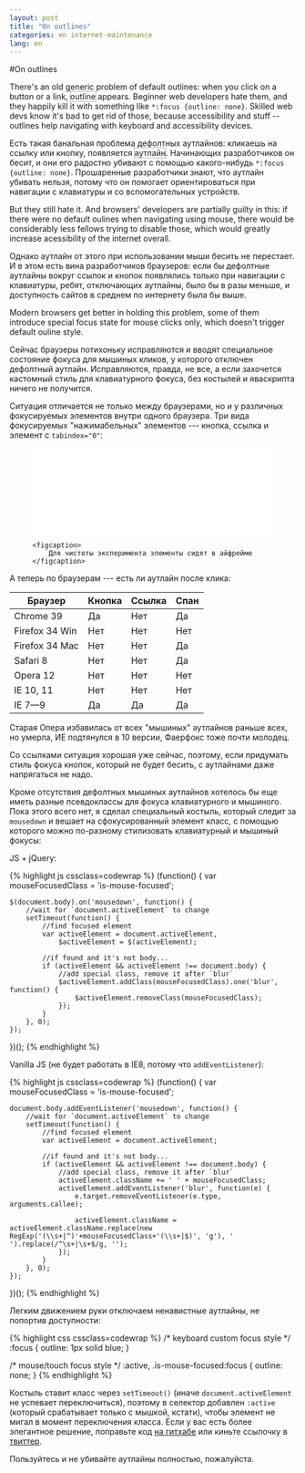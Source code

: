 ```yaml
---
layout: post
title: "On outlines"
categories: en internet-maintenance
lang: en
---
```


<script>
    dzDelayed.push(function() {
        var focusedElement = $(':focus'),
            testElement = $('<span>dfhdfh</span>').attr('tabindex', '0').css({
                position: 'absolute',
                left: 0,
                top: document.body.scrollTop + 'px',
                opacity: 0
            }).appendTo(document.body),
            outlineStyle = testElement.focus().css('outline'),
            demoElement = $('.js-outline-demo');

        if (outlineStyle && testElement.css('outline-style') != 'none') {
            demoElement.css('outline', outlineStyle);
        }
        testElement.remove();
        focusedElement.focus();
    });
</script>

<style>
.outline-demo {
    outline: 1px dotted #666;
}
</style>

#On outlines

There's an old generic problem of default outlines: when you click on a button or a link, <span class="outline-demo js-outline-demo">outline</span> appears. Beginner web developers hate them, and they happily kill it with something like `*:focus {outline: none}`. Skilled web devs know it's bad to get rid of those, because accessibility and stuff -- outlines help navigating with keyboard and accessibility devices.

Есть такая банальная проблема дефолтных аутлайнов: кликаешь на ссылку или кнопку, появляется <span class="outline-demo js-outline-demo">аутлайн</span>. Начинающих разработчиков он бесит, и они его радостно убивают с помощью какого-нибудь `*:focus {outline: none}`. Прошаренные разработчики знают, что аутлайн убивать нельзя, потому что он помогает ориентироваться при навигации с клавиатуры и со вспомогательных устройств.

But they still hate it. And browsers' developers are partially guilty in this: if there were no default oulines when navigating using mouse, there would be considerably less fellows trying to disable those, which would greatly increase acessibility of the internet overall.

Однако аутлайн от этого при использовании мыши бесить не перестает. И в этом есть вина разработчиков браузеров: если бы дефолтные аутлайны вокруг ссылок и кнопок появлялись только при навигации с клавиатуры, ребят, отключающих аутлайны, было бы в разы меньше, и доступность сайтов в среднем по интернету была бы выше.

Modern browsers get better in holding this problem, some of them introduce special focus state for mouse clicks only, which doesn't trigger default ouline style.

Сейчас браузеры потихоньку исправляются и вводят специальное состояние фокуса для мышиных кликов, у которого отключен дефолтный аутлайн. Исправляются, правда, не все, а если захочется кастомный стиль для клавиатурного фокуса, без костылей и яваскрипта ничего не получится.

Ситуация отличается не только между браузерами, но и у различных фокусируемых элементов внутри одного браузера. Три вида фокусируемых "нажимабельных" элементов --- кнопка, ссылка и элемент с `tabindex="0"`:

<figure>
    <iframe class="demo-frame js-demo-frame" width="100%" src="/demos/outline-demo.htm" frameborder="0"></iframe>

    <figcaption>
        Для чистоты эксперимента элементы сидят в айфрейме
    </figcaption>
</figure>

А теперь по браузерам --- есть ли аутлайн после клика:

<div class="table-holder">
    <table>
        <thead>
            <tr>
                <th>Браузер</th>
                <th>Кнопка</th>
                <th>Ссылка</th>
                <th>Спан</th>
            </tr>
        </thead>
        <tbody>
            <tr>
                <td>Chrome 39</td>
                <td class="false">Да</td>
                <td class="true">Нет</td>
                <td class="false">Да</td>
            </tr>
            <tr>
                <td>Firefox 34 Win </td>
                <td class="true">Нет</td>
                <td class="true">Нет</td>
                <td class="true">Нет</td>
            </tr>
            <tr>
                <td>Firefox 34 Mac </td>
                <td class="true">Нет</td>
                <td class="true">Нет</td>
                <td class="false">Да</td>
            </tr>
            <tr>
                <td>Safari 8</td>
                <td class="true">Нет</td>
                <td class="true">Нет</td>
                <td class="false">Да</td>
            </tr>
            <tr>
                <td>Opera 12</td>
                <td class="true">Нет</td>
                <td class="true">Нет</td>
                <td class="true">Нет</td>
            </tr>
            <tr>
                <td>IE 10, 11</td>
                <td class="true">Нет</td>
                <td class="true">Нет</td>
                <td class="true">Нет</td>
            </tr>
            <tr>
                <td>IE 7—9</td>
                <td class="false">Да</td>
                <td class="false">Да</td>
                <td class="false">Да</td>
            </tr>
        </tbody>
    </table>
</div>

Старая Опера избавилась от всех "мышиных" аутлайнов раньше всех, но умерла, ИЕ подтянулся в 10 версии, Фаерфокс тоже почти молодец.

Со ссылками ситуация хорошая уже сейчас, поэтому, если придумать стиль фокуса кнопок, который не будет бесить, с аутлайнами даже напрягаться не надо.

Кроме отсутствия дефолтных мышиных аутлайнов хотелось бы еще иметь разные псевдоклассы для фокуса клавиатурного и мышиного. Пока этого всего нет, я сделал специальный костыль, который следит за `mousedown` и вешает на сфокусированный элемент класс, с помощью которого можно по-разному стилизовать клавиатурный и мышиный фокусы:

JS + jQuery:

{% highlight js cssclass=codewrap %}
(function() {
    var mouseFocusedClass = 'is-mouse-focused';

    $(document.body).on('mousedown', function() {
        //wait for `document.activeElement` to change
        setTimeout(function() {
            //find focused element
            var activeElement = document.activeElement,
                $activeElement = $(activeElement);

            //if found and it's not body...
            if (activeElement && activeElement !== document.body) {
                //add special class, remove it after `blur`
                $activeElement.addClass(mouseFocusedClass).one('blur', function() {
                    $activeElement.removeClass(mouseFocusedClass);
                });
            }
        }, 0);
    });
})();
{% endhighlight %}

Vanilla JS (не будет работать в IE8, потому что `addEventListener`):

{% highlight js cssclass=codewrap %}
(function() {
    var mouseFocusedClass = 'is-mouse-focused';

    document.body.addEventListener('mousedown', function() {
        //wait for `document.activeElement` to change
        setTimeout(function() {
            //find focused element
            var activeElement = document.activeElement;

            //if found and it's not body...
            if (activeElement && activeElement !== document.body) {
                //add special class, remove it after `blur`
                activeElement.className += ' ' + mouseFocusedClass;
                activeElement.addEventListener('blur', function(e) {
                    e.target.removeEventListener(e.type, arguments.callee);

                    activeElement.className = activeElement.className.replace(new RegExp('(\\s+|^)'+mouseFocusedClass+'(\\s+|$)', 'g'), ' ').replace(/^\s+|\s+$/g, '');
                });
            }
        }, 0);
    });
})();
{% endhighlight %}

Легким движением руки отключаем ненавистные аутлайны, не попортив доступности:

{% highlight css cssclass=codewrap %}
/* keyboard custom focus style */
:focus {
    outline: 1px solid blue;
}

/* mouse/touch focus style */
:active,
.is-mouse-focused:focus {
    outline: none;
}
{% endhighlight %}

Костыль ставит класс через `setTimeout()` (иначе `document.activeElement` не успевает переключиться), поэтому в селектор добавлен `:active` (который срабатывает только с мышкой, кстати), чтобы элемент не мигал в момент переключения класса. Если у вас есть более элегантное решение, поправьте код [на гитхабе](https://github.com/wilddeer/focus-fix) или киньте ссылочку в [твиттер](https://twitter.com/sweatyhooker).

Пользуйтесь и не убивайте аутлайны полностью, пожалуйста.
